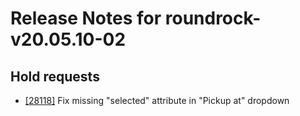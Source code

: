 
# Release Notes for roundrock-v20.05.10-02

## Hold requests

- [[28118]](http://bugs.koha-community.org/bugzilla3/show_bug.cgi?id=28118) Fix missing "selected" attribute in "Pickup at" dropdown


